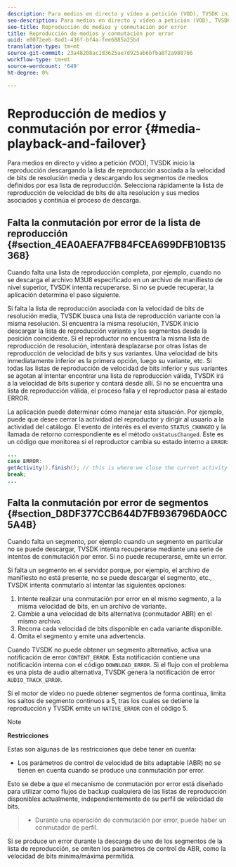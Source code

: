 ```yaml
---
description: Para medios en directo y vídeo a petición (VOD), TVSDK inicio la reproducción descargando la lista de reproducción asociada a la velocidad de bits de resolución media y descargando los segmentos de medios definidos por esa lista de reproducción. Selecciona rápidamente la lista de reproducción de velocidad de bits de alta resolución y sus medios asociados y continúa el proceso de descarga.
seo-description: Para medios en directo y vídeo a petición (VOD), TVSDK inicio la reproducción descargando la lista de reproducción asociada a la velocidad de bits de resolución media y descargando los segmentos de medios definidos por esa lista de reproducción. Selecciona rápidamente la lista de reproducción de velocidad de bits de alta resolución y sus medios asociados y continúa el proceso de descarga.
seo-title: Reproducción de medios y conmutación por error
title: Reproducción de medios y conmutación por error
uuid: e0072eeb-8ad1-436f-bf4a-fee6885a25bd
translation-type: tm+mt
source-git-commit: 23a48208ac1d3625ae7d925ab6bfba8f2a980766
workflow-type: tm+mt
source-wordcount: '649'
ht-degree: 0%

---
```



# Reproducción de medios y conmutación por error {#media-playback-and-failover}

Para medios en directo y vídeo a petición (VOD), TVSDK inicio la reproducción descargando la lista de reproducción asociada a la velocidad de bits de resolución media y descargando los segmentos de medios definidos por esa lista de reproducción. Selecciona rápidamente la lista de reproducción de velocidad de bits de alta resolución y sus medios asociados y continúa el proceso de descarga.

## Falta la conmutación por error de la lista de reproducción {#section_4EA0AEFA7FB84FCEA699DFB10B135368}

Cuando falta una lista de reproducción completa, por ejemplo, cuando no se descarga el archivo M3U8 especificado en un archivo de manifiesto de nivel superior, TVSDK intenta recuperarse. Si no se puede recuperar, la aplicación determina el paso siguiente.

Si falta la lista de reproducción asociada con la velocidad de bits de resolución media, TVSDK busca una lista de reproducción variante con la misma resolución. Si encuentra la misma resolución, TVSDK inicio descargar la lista de reproducción variante y los segmentos desde la posición coincidente. Si el reproductor no encuentra la misma lista de reproducción de resolución, intentará desplazarse por otras listas de reproducción de velocidad de bits y sus variantes. Una velocidad de bits inmediatamente inferior es la primera opción, luego su variante, etc. Si todas las listas de reproducción de velocidad de bits inferior y sus variantes se agotan al intentar encontrar una lista de reproducción válida, TVSDK irá a la velocidad de bits superior y contará desde allí. Si no se encuentra una lista de reproducción válida, el proceso falla y el reproductor pasa al estado ERROR.

La aplicación puede determinar cómo manejar esta situación. Por ejemplo, puede que desee cerrar la actividad del reproductor y dirigir al usuario a la actividad del catálogo. El evento de interés es el evento `STATUS_CHANGED` y la llamada de retorno correspondiente es el método `onStatusChanged`. Este es un código que monitorea si el reproductor cambia su estado interno a `ERROR`:

```java
... 
case ERROR: 
getActivity().finish(); // this is where we close the current activity (the Player activity) 
break; 
...
```

## Falta la conmutación por error de segmentos {#section_D8DF377CCB644D7FB936796DA0CC5A4B}

Cuando falta un segmento, por ejemplo cuando un segmento en particular no se puede descargar, TVSDK intenta recuperarse mediante una serie de intentos de conmutación por error. Si no puede recuperarse, emite un error.

Si falta un segmento en el servidor porque, por ejemplo, el archivo de manifiesto no está presente, no se puede descargar el segmento, etc., TVSDK intenta conmutarlo al intentar las siguientes opciones:

1. Intente realizar una conmutación por error en el mismo segmento, a la misma velocidad de bits, en un archivo de variante.
1. Cambie a una velocidad de bits alternativa (conmutador ABR) en el mismo archivo.
1. Recorra cada velocidad de bits disponible en cada variante disponible.
1. Omita el segmento y emite una advertencia.

Cuando TVSDK no puede obtener un segmento alternativo, activa una notificación de error `CONTENT_ERROR`. Esta notificación contiene una notificación interna con el código `DOWNLOAD_ERROR`. Si el flujo con el problema es una pista de audio alternativa, TVSDK genera la notificación de error `AUDIO_TRACK_ERROR`.

Si el motor de vídeo no puede obtener segmentos de forma continua, limita los saltos de segmento continuos a 5, tras los cuales se detiene la reproducción y TVSDK emite un `NATIVE_ERROR` con el código 5.

>[!NOTE]
>
>**Restricciones**
>
>Estas son algunas de las restricciones que debe tener en cuenta:
>
>* Los parámetros de control de velocidad de bits adaptable (ABR) no se tienen en cuenta cuando se produce una conmutación por error.
>
>  
Esto se debe a que el mecanismo de conmutación por error está diseñado para utilizar como flujos de backup cualquiera de las listas de reproducción disponibles actualmente, independientemente de su perfil de velocidad de bits.
>* Durante una operación de conmutación por error, puede haber un conmutador de perfil.
>
>  
Si se produce un error durante la descarga de uno de los segmentos de la lista de reproducción, se omiten los parámetros de control de ABR, como la velocidad de bits mínima/máxima permitida.
